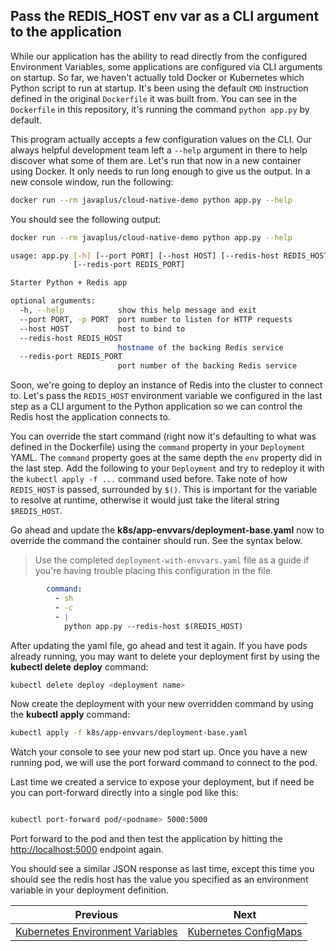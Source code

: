 ## Pass the REDIS_HOST env var as a CLI argument to the application

While our application has the ability to read directly from the configured Environment Variables, some applications are configured via CLI arguments on startup.  So far, we haven't actually told Docker or Kubernetes which Python script to run at startup.  It's been using the default `CMD` instruction defined in the original `Dockerfile` it was built from.  You can see in the `Dockerfile` in this repository, it's running the command `python app.py` by default.

This program actually accepts a few configuration values on the CLI.  Our always helpful development team left a `--help` argument in there to help discover what some of them are.  Let's run that now in a new container using Docker.  It only needs to run long enough to give us the output.  In a new console window, run the following:

```bash
docker run --rm javaplus/cloud-native-demo python app.py --help
```

You should see the following output:

```bash
docker run --rm javaplus/cloud-native-demo python app.py --help

usage: app.py [-h] [--port PORT] [--host HOST] [--redis-host REDIS_HOST]
              [--redis-port REDIS_PORT]

Starter Python + Redis app

optional arguments:
  -h, --help            show this help message and exit
  --port PORT, -p PORT  port number to listen for HTTP requests
  --host HOST           host to bind to
  --redis-host REDIS_HOST
                        hostname of the backing Redis service
  --redis-port REDIS_PORT
                        port number of the backing Redis service
```

Soon, we're going to deploy an instance of Redis into the cluster to connect to.  Let's pass the `REDIS_HOST` environment variable we configured in the last step as a CLI argument to the Python application so we can control the Redis host the application connects to.

You can override the start command (right now it's defaulting to what was defined in the Dockerfile) using the `command` property in your `Deployment` YAML.  The `command` property goes at the same depth the `env` property did in the last step.  Add the following to your `Deployment` and try to redeploy it with the `kubectl apply -f ...` command used before.  Take note of how `REDIS_HOST` is passed, surrounded by `$()`.  This is important for the variable to resolve at runtime, otherwise it would just take the literal string `$REDIS_HOST`.

Go ahead and update the **k8s/app-envvars/deployment-base.yaml** now to override the command the container should run.  See the syntax below.

> Use the completed `deployment-with-envvars.yaml` file as a guide if you're having trouble placing this configuration in the file.


```yaml
        command:
          - sh
          - -c
          - |
            python app.py --redis-host $(REDIS_HOST)
```

After updating the yaml file, go ahead and test it again.
If you have pods already running, you may want to delete your deployment first by using the  **kubectl delete deploy** command:
```bash
kubectl delete deploy <deployment name>
```
Now create the deployment with your new overridden command by using the **kubectl apply** command:

```bash
kubectl apply -f k8s/app-envvars/deployment-base.yaml
``` 
Watch your console to see your new pod start up.  Once you have a new running pod, we will use the port forward command to connect to the pod.

Last time we created a service to expose your deployment, but if need be you can port-forward directly into a single pod like this:
```bash

kubectl port-forward pod/<podname> 5000:5000
```
Port forward to the pod and then test the application by hitting the [http://localhost:5000](http://localhost:5000) endpoint again.

You should see a similar JSON response as last time, except this time you should see the redis host has the value you specified as an environment variable in your deployment definition.

Previous | Next
--- | ---
[Kubernetes Environment Variables](4_kube_env_vars.md) | [Kubernetes ConfigMaps](6_kube_config_maps.md)